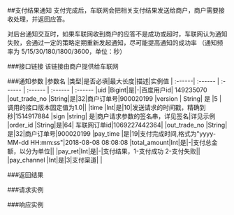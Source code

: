 ##支付结果通知
支付完成后，车联网会把相关支付结果发送给商户，商户需要接收处理，并返回应答。

对后台通知交互时，如果车联网收到商户的应答不是成功或超时，车联网认为通知失败，会通过一定的策略定期重新发起通知，尽可能提高通知的成功率 （通知频率为 5/15/30/180/1800/3600，单位：秒）

###接口链接
该链接由商户提供给车联网


###通知参数
 |参数名 |类型|是否必填|最大长度|描述|实例值
| :------| :------ | :------ | :------ | :------ | :------ 
 |uid |Bigint|是|-|百度用户id| 149235070
 |out_trade_no |String|是|32|商户订单号|900020199
 |version | String| 是 |5 |调用的接口版本固定值为1.0||
 |time |Int|是|10|发送请求的时间戳，精确到秒|1514917884
 |sign |string| 是|商户请求参数的签名串，详见签名|详见示例
 |order_id |String|是|64| 车联网订单id|1069227442364|
 |out_trade_no |String|是|32|商户订单号|900020199
|pay_time |是|19|支付完成时间,格式为"yyyy-MM-dd HH:mm:ss"|2018-08-08 08:08:08
|total_amount|Int|是|-|支付总金额，以分为单位||
|pay_ret|Int|是|-|支付结果，1-支付成功  2-支付失败||
|pay_channel |Int|是|3|支付渠道| |




###返回结果



###请求实例

###响应实例



